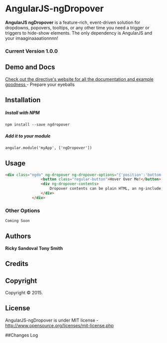 AngularJS-ngDropover
=================

**AngularJS ngDropover** is a feature-rich, event-driven solution for dropdowns, popovers, tooltips, or any other time you need a trigger or triggers to hide-show elements. The only dependency is AngularJS and your imaaginaaaationnnn!

### Current Version 1.0.0

## Demo and Docs
[Check out the directive's website for all the documentation and example goodness ](http://verical.github.io/#/ngDropover) - Prepare your eyeballs

## Installation

##### Install with NPM
```html
npm install --save ngdropover
```

##### Add it to your module
```html
angular.module('myApp', ['ngDropover'])
```


## Usage


```html
<div class="ngdo" ng-dropover ng-dropover-options="{'position':'bottom-center','triggerEvent':'hover'}">
                <button class="regular-button">Hover Over Me!</button>
                <div ng-dropover-contents>
                    Dropover contents can be plain HTML, an ng-include, or another directive...even another ngDropover!
                </div>
            </div>
```


### Other Options

```html
Coming Soon
```

		
## Authors
**Ricky Sandoval**
**Tony Smith**

## Credits


## Copyright
Copyright © 2015.

## License 
AngularJS-ngDropover is under MIT license - http://www.opensource.org/licenses/mit-license.php

##Changes Log
